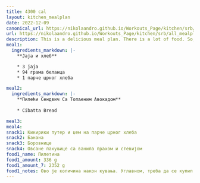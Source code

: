```yaml
---
title: 4300 cal
layout: kitchen_mealplan
date: 2022-12-09
canonical_url: https://nikolaandro.github.io/Workouts_Page/kitchen/srb/all_mealplans/4300/
url: https://nikolaandro.github.io/Workouts_Page/kitchen/srb/all_mealplans/4300/
description: This is a delicious meal plan. There is a lot of food. So, make sure you get up on time to start eating.
meal1: 
  ingredients_markdown: |-
    **Јаја и хлеб**

    * 3 jaja
    * 94 грама беланца
    * 1 парче црног хлеба

meal2: 
  ingredients_markdown: |-
    **Пилећи Сендвич Са Топљеним Авокадом**
    
    * Cibatta Bread

meal3: 
meal4:
snack1: Кикирики путер и џем на парче црног хлеба
snack2: Банана
snack3: Боровнице
snack4: Овсане пахуљице са ванила прахом и стевијом
food1_name: Пилетина
food1_amount: 336 g
food1_amount_7: 2352 g
food1_notes: Ово је количина након кувања. Углавном, треба да се купип дупло више пилетине и све се то скува. На крају изађе како треба.
---
```

